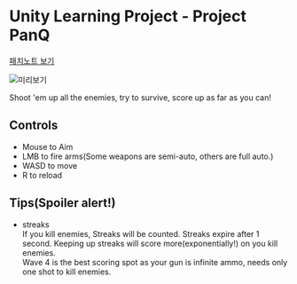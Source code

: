 # Unity Learning Project - Project PanQ




[패치노트 보기](/CHANGELOG.MD)


![미리보기](/img/시연%20움짤.gif)


Shoot 'em up all the enemies, try to survive, score up as far as you can! <br>



## Controls
- Mouse to Aim <br>
- LMB to fire arms(Some weapons are semi-auto, others are full auto.)<br>
- WASD to move<br>
- R to reload<br>



## Tips(Spoiler alert!)

- streaks<br>
If you kill enemies, Streaks will be counted. Streaks expire after 1 second. Keeping up streaks will score more(exponentially!) on you kill enemies.<br>
Wave 4 is the best scoring spot as your gun is infinite ammo, needs only one shot to kill enemies.